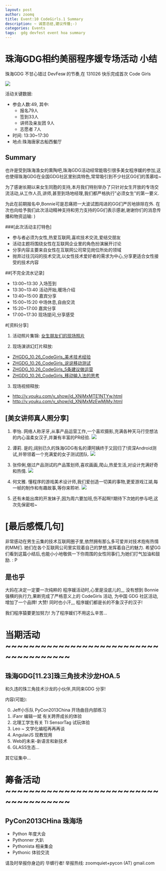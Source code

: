 ```yaml
---
layout: post
author: zoomq
title: Event:10 CodeGirls.1 Summary
description: ~ 诚意总结,建议传播;-)
categories: Events
tags:  gdg devfest event hoa summary
---
```


# 珠海GDG相约美丽程序媛专场活动 小结

珠海GDG 不甘心错过 DevFes`W` 的节奏,在 131026 快乐完成首次 Code Girls

![](http://www.chinagdg.com/data/attachment/forum/201310/29/2020497se11pqgdo7q7mel.jpg)

活动关键数据:

- 参会人数:49, 其中:
    - 报名79人
    - 签到33人
    - 讲师及亲友团 9人
    - 志愿者 7人
- 时间: 13:30~17:30
- 地点:珠海唐家古船西餐厅


## Summary

也许是受到珠海渔女的熏陶吧,珠海GDG活动经常能吸引很多美女程序媛的参加,这也使得珠海GDG在全国GDG社区里别具特色,常常吸引到不少社区GG们的羡慕哇~

<!--more-->

为了感谢长期以来女生同胞的支持,本月我们特别举办了只针对女生开放的专场交流活动,从工作人员,讲师,甚至到场地经理,我们都严格执行"必须女生"的第一要义. 

为此在前期报名中,Bonnie可是忍痛把一大波试图闯进的GG们严厉地排除在外. 在次也向给予我们此次活动精神支持和劳力支持的GG们表示感谢,谢谢你们的消息传播和物资运输: )

###[此次活动主打特色]
- 参与者必须为女性,热爱互联网,喜欢技术交流,爱结交朋友
- 活动主题将围绕女性在互联网企业里的角色扮演展开讨论
- 分享内容主要来自女性在互联网公司常见岗位所处的领域
- 抛弃过往沉闷的技术交流,以女性技术爱好者的需求为中心,分享更适合女性接受的技术内容

##[不完全流水记录]

- 13:00~13:30 入场签到
- 13:30~13:40 活动开始,暖场介绍
- 13:40~15:00 嘉宾分享
- 15:00~15:20 中场休息,自由交流
- 15:20~17:00 嘉宾分享
- 17:00~17:30 现场提问,分享感受


#[资料分享]
1. 活动照片集锦: [女生朋友们的现场照片](https://plus.google.com/b/113382777332300419074/events/gallery/crr4s0q58pa8knmfma6ta19pnk8)

2. 现场演讲幻灯片释放:

 - [ZHGDG_10.26_CodeGirls_美术技术经验](https://speakerdeck.com/zoomquiet/zhgdg-10-dot-26-codegirls-5tiao-jian-yi-zuo-yun-ying)
 - [ZHGDG_10.26_CodeGirls_说说移动测试](https://speakerdeck.com/zoomquiet/zhgdg-10-dot-26-codegirls-shuo-shuo-yi-dong-ce-shi)
 - [ZHGDG_10.26_CodeGirls_5条建议做运营](https://speakerdeck.com/zoomquiet/zhgdg-10-dot-26-codegirls-5tiao-jian-yi-zuo-yun-ying-1)
 - [ZHGDG_10.26_CodeGirls_移动输入法的思考](https://speakerdeck.com/zoomquiet/zhgdg-10-dot-26-codegirls-yi-dong-shu-ru-fa-de-si-kao)

3. 现场视频释放:

 - http://v.youku.com/v_show/id_XNjMxMTE1NTYw.html
 - http://v.youku.com/v_show/id_XNjMxMzEwMjMy.html



## [美女讲师真人照分享]
1.  李怡. 网络人称牙牙,从事产品运营工作,一个喜欢摄影,充满各种天马行空想法的内心温柔女汉子,并兼有丰富的PR经验. 
![](http://www.chinagdg.com/data/attachment/forum/201310/29/2045053388kp1kxkk7cs6k.jpg)

2.  谭莉. 是的,阔别已久的珠海GDG有名的谭阿姨终于又回归了!资深Android测试,并带领着一个充满爱的女子测试团队. 
![](http://www.chinagdg.com/data/attachment/forum/201310/29/204521wo9o5bwsste51ojy.jpg)

3. 张伶俐,做过产品测试的产品策划师,喜欢画画,爬山,热爱生活,对设计充满好奇和热情. 
![](http://www.chinagdg.com/data/attachment/forum/201310/29/204509jdlkjaplcndnapun.jpg)

4. 何文雅. 懂程序的游戏美术设计师,我们爱创造一切美的事物,更爱游戏江湖,每一帧的制作和有趣故事,等你来聆听. 
![](http://www.chinagdg.com/data/attachment/forum/201310/29/204526y10gg3pkgiuz00f9.jpg)

5. 还有未能出席的开发妹子,因为周六要加班,伤不起啊!!期待下次她的参与吧,这次先保密啦~




# [最后感慨几句]
非常感动在男生云集的技术互联网圈子里,依然拥有那么多可爱并对技术抱有热情的MM们. 她们在各个互联网公司里实现着自己的梦想,发挥着自己的魅力. 
希望GG们看到这篇小结后,也能小小地敬佩一下你周围的女性同事们,为她们打气加油和鼓励. : P


## 是也乎

大妈在决定一定要一次纯粹的 程序媛活动时,心里是没底儿的,,,
没有想到 Bonnie 强横的执行力,果断完成了严格意义上的 CodeGirls 活动,
为中国 GDG 社区活动,增加了一个品牌! 大赞!
同时也小汗,,, 程序媛们都是长的不象汉子的汉子!

我们程序猿要更加努力! 为了程序媛们不用这么辛苦...




# 当期活动 ~~~~~~~~~~~~~~~~~~~~~~~~~~~~~~~~~~~~~

## 珠海GDG[11.23]珠三角技术沙龙HOA.5

和久违的珠三角技术沙龙的小伙伴,共同来GDG 分享!

内容(可能):

0. Jeff小乐队 PyCon2013China 开场曲目内部练习
1. iFanr 编辑一斌 有关跨界成长的体验
2. 北理工学生有关 TI SensorTag 试玩体验
3. Leo ~ 文学化编程再再再谈
4. AngularJS 现教现用
5. Web的未来-新语言和新技术
6. GLASS生态...

其它征集中...



# 筹备活动 ~~~~~~~~~~~~~~~~~~~~~~~~~~~~~~~~~~~~~

## PyCon2013CHina 珠海场

- Python 年度大会
- Pythonner 大趴
- Pythonista 相亲集会
- Pythonic 体验交流

请及时举报你身边的 华蠎行者!
举报热线: zoomquiet+pycon (AT) gmail.com



